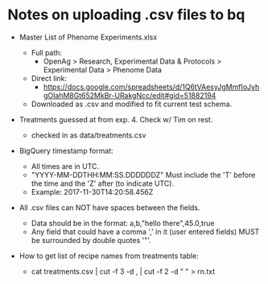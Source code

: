 # Notes on uploading .csv files to bq

* Master List of Phenome Experiments.xlsx
  * Full path:
    *  OpenAg > Research, Experimental Data & Protocols > Experimental Data > Phenome Data 
  * Direct link:
    * https://docs.google.com/spreadsheets/d/1Q6tVAesyJgMmfIoJyhgOlahM8Gt652MkBr-URakgNcc/edit#gid=51882194
  * Downloaded as .csv and modified to fit current test schema.


* Treatments guessed at from exp. 4.  Check w/ Tim on rest.
  * checked in as data/treatments.csv


* BigQuery timestamp format: 
  * All times are in UTC.
  * "YYYY-MM-DDTHH:MM:SS.DDDDDDZ"  Must include the 'T' before the time and the 'Z' after (to indicate UTC).
  * Example: 2017-11-30T14:20:58.456Z

* All .csv files can NOT have spaces between the fields.  
  * Data should be in the format:  a,b,"hello there",45.0,true
  * Any field that could have a comma ',' in it (user entered fields) MUST
    be surrounded by double quotes '"'.

* How to get list of recipe names from treatments table:
  * cat treatments.csv | cut -f 3 -d , | cut -f 2 -d " " > rn.txt

